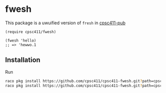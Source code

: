 # fwesh

This package is a uwuified version of `fresh` in [cpsc411-pub](https://github.com/cpsc411/cpsc411-pub)

```racket
(require cpsc411/fwesh)

(fwesh 'hello)
;; => 'hewwo.1
```

## Installation

Run

```bash
raco pkg install https://github.com/cpsc411/cpsc411-fwesh.git?path=cpsc411-fwesh-lib
raco pkg install https://github.com/cpsc411/cpsc411-fwesh.git?path=cpsc411-fwesh-doc
```
